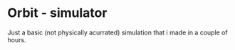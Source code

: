 # Orbit - simulator

Just a basic (not physically acurrated) simulation that i made in a couple of hours.
